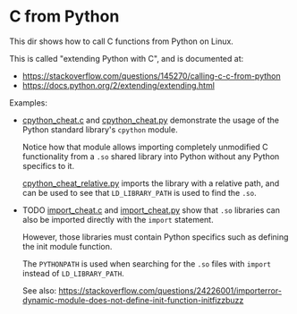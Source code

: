 # C from Python

This dir shows how to call C functions from Python on Linux.

This is called "extending Python with C", and is documented at:

* https://stackoverflow.com/questions/145270/calling-c-c-from-python
* https://docs.python.org/2/extending/extending.html

Examples:

-   [cpython_cheat.c](cpython_cheat.c) and [cpython_cheat.py](cpython_cheat.py) demonstrate the usage of the Python standard library's `cpython` module.

    Notice how that module allows importing completely unmodified C functionality from a `.so` shared library into Python without any Python specifics to it.

    [cpython_cheat_relative.py](cpython_cheat_relative.py) imports the library with a relative path, and can be used to see that `LD_LIBRARY_PATH` is used to find the `.so`.

-   TODO [import_cheat.c](import_cheat.c) and [import_cheat.py](import_cheat.py) show that `.so` libraries can also be imported directly with the `import` statement.

    However, those libraries must contain Python specifics such as defining the init module function.

    The `PYTHONPATH` is used when searching for the `.so` files with `import` instead of `LD_LIBRARY_PATH`.

    See also: <https://stackoverflow.com/questions/24226001/importerror-dynamic-module-does-not-define-init-function-initfizzbuzz>
